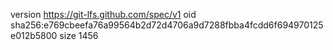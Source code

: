 version https://git-lfs.github.com/spec/v1
oid sha256:e769cbeefa76a99564b2d72d4706a9d7288fbba4fcdd6f694970125e012b5800
size 1456
